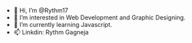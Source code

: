 - 👋 Hi, I’m @Rythm17
- 👀 I’m interested in Web Development and Graphic Designing.
- 🌱 I’m currently learning Javascript.
- 📫 Linkdin: Rythm Gagneja

<!---
Rythm17/Rythm17 is a ✨ special ✨ repository because its `README.md` (this file) appears on your GitHub profile.
You can click the Preview link to take a look at your changes.
--->
